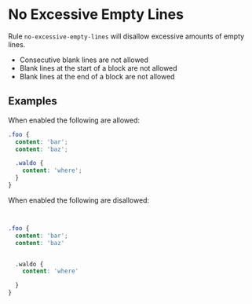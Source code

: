 # No Excessive Empty Lines

Rule `no-excessive-empty-lines` will disallow excessive amounts of empty lines.

- Consecutive blank lines are not allowed
- Blank lines at the start of a block are not allowed
- Blank lines at the end of a block are not allowed

## Examples

When enabled the following are allowed:

```scss
.foo {
  content: 'bar';
  content: 'baz';

  .waldo {
    content: 'where';
  }
}
```

When enabled the following are disallowed:

```scss


.foo {
  content: 'bar';
  content: 'baz'


  .waldo {
    content: 'where'

  }
}


```
